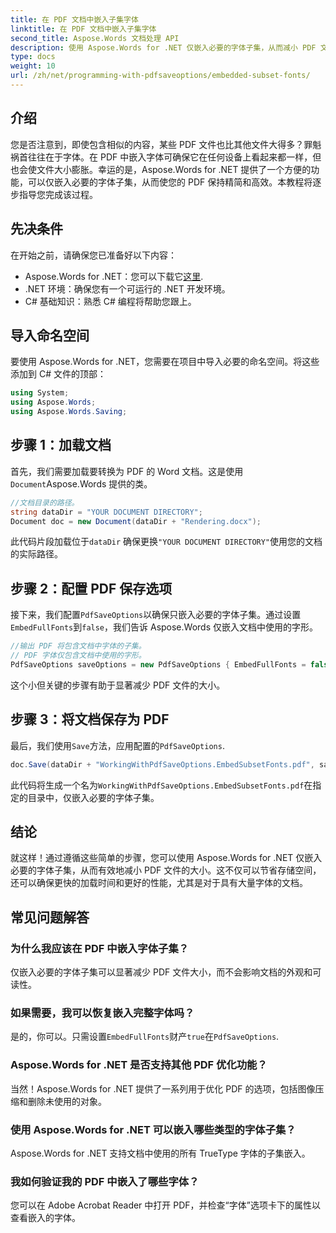 ```yaml
---
title: 在 PDF 文档中嵌入子集字体
linktitle: 在 PDF 文档中嵌入子集字体
second_title: Aspose.Words 文档处理 API
description: 使用 Aspose.Words for .NET 仅嵌入必要的字体子集，从而减小 PDF 文件大小。按照我们的分步指南，有效优化您的 PDF。
type: docs
weight: 10
url: /zh/net/programming-with-pdfsaveoptions/embedded-subset-fonts/
---
```

## 介绍

您是否注意到，即使包含相似的内容，某些 PDF 文件也比其他文件大得多？罪魁祸首往往在于字体。在 PDF 中嵌入字体可确保它在任何设备上看起来都一样，但也会使文件大小膨胀。幸运的是，Aspose.Words for .NET 提供了一个方便的功能，可以仅嵌入必要的字体子集，从而使您的 PDF 保持精简和高效。本教程将逐步指导您完成该过程。

## 先决条件

在开始之前，请确保您已准备好以下内容：

-  Aspose.Words for .NET：您可以下载它[这里](https://releases.aspose.com/words/net/).
- .NET 环境：确保您有一个可运行的 .NET 开发环境。
- C# 基础知识：熟悉 C# 编程将帮助您跟上。

## 导入命名空间

要使用 Aspose.Words for .NET，您需要在项目中导入必要的命名空间。将这些添加到 C# 文件的顶部：

```csharp
using System;
using Aspose.Words;
using Aspose.Words.Saving;
```

## 步骤 1：加载文档

首先，我们需要加载要转换为 PDF 的 Word 文档。这是使用`Document`Aspose.Words 提供的类。

```csharp
//文档目录的路径。
string dataDir = "YOUR DOCUMENT DIRECTORY";
Document doc = new Document(dataDir + "Rendering.docx");
```

此代码片段加载位于`dataDir` 确保更换`"YOUR DOCUMENT DIRECTORY"`使用您的文档的实际路径。

## 步骤 2：配置 PDF 保存选项

接下来，我们配置`PdfSaveOptions`以确保只嵌入必要的字体子集。通过设置`EmbedFullFonts`到`false`，我们告诉 Aspose.Words 仅嵌入文档中使用的字形。

```csharp
//输出 PDF 将包含文档中字体的子集。
// PDF 字体仅包含文档中使用的字形。
PdfSaveOptions saveOptions = new PdfSaveOptions { EmbedFullFonts = false };
```

这个小但关键的步骤有助于显著减少 PDF 文件的大小。

## 步骤 3：将文档保存为 PDF

最后，我们使用`Save`方法，应用配置的`PdfSaveOptions`.

```csharp
doc.Save(dataDir + "WorkingWithPdfSaveOptions.EmbedSubsetFonts.pdf", saveOptions);
```

此代码将生成一个名为`WorkingWithPdfSaveOptions.EmbedSubsetFonts.pdf`在指定的目录中，仅嵌入必要的字体子集。

## 结论

就这样！通过遵循这些简单的步骤，您可以使用 Aspose.Words for .NET 仅嵌入必要的字体子集，从而有效地减小 PDF 文件的大小。这不仅可以节省存储空间，还可以确保更快的加载时间和更好的性能，尤其是对于具有大量字体的文档。

## 常见问题解答

### 为什么我应该在 PDF 中嵌入字体子集？
仅嵌入必要的字体子集可以显著减少 PDF 文件大小，而不会影响文档的外观和可读性。

### 如果需要，我可以恢复嵌入完整字体吗？
是的，你可以。只需设置`EmbedFullFonts`财产`true`在`PdfSaveOptions`.

### Aspose.Words for .NET 是否支持其他 PDF 优化功能？
当然！Aspose.Words for .NET 提供了一系列用于优化 PDF 的选项，包括图像压缩和删除未使用的对象。

### 使用 Aspose.Words for .NET 可以嵌入哪些类型的字体子集？
Aspose.Words for .NET 支持文档中使用的所有 TrueType 字体的子集嵌入。

### 我如何验证我的 PDF 中嵌入了哪些字体？
您可以在 Adobe Acrobat Reader 中打开 PDF，并检查“字体”选项卡下的属性以查看嵌入的字体。
